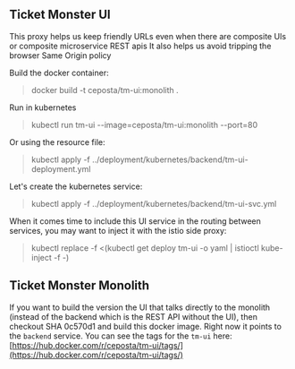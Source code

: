## Ticket Monster UI

This proxy helps us keep friendly URLs even when there are composite UIs or composite microservice REST apis
It also helps us avoid tripping the browser Same Origin policy

Build the docker container:

> docker build -t ceposta/tm-ui:monolith .

Run in kubernetes

> kubectl run tm-ui --image=ceposta/tm-ui:monolith --port=80

Or using the resource file:

> kubectl apply -f ../deployment/kubernetes/backend/tm-ui-deployment.yml

Let's create the kubernetes service:

> kubectl apply -f ../deployment/kubernetes/backend/tm-ui-svc.yml

When it comes time to include this UI service in the routing between services, you may want to inject it with the istio side proxy:

> kubectl replace -f <(kubectl get deploy tm-ui -o yaml | istioctl kube-inject -f -)

## Ticket Monster Monolith 

If you want to build the version the UI that talks directly to the monolith (instead of the backend which is the REST API without the UI), then checkout SHA 0c570d1 and build this docker image. Right now it points to the `backend` service. You can see the tags for the `tm-ui` here: [https://hub.docker.com/r/ceposta/tm-ui/tags/](https://hub.docker.com/r/ceposta/tm-ui/tags/)
